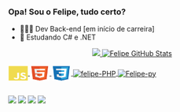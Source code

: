 ### Opa! Sou o Felipe, tudo certo? 

- 🧑🏻‍💻 Dev Back-end [em início de carreira]
- 🌱 Estudando C# e .NET

<div align="center">
  <a href="https://github.com/ofelipesoares">
  <img align="180em" src="https://github-readme-stats.vercel.app/api?username=ofelipesoares&show_icons=true&theme=dark&include_all_commits=true&count_private=true"/>
  <img height="195em" alt="Felipe GitHub Stats" src="https://github-readme-stats.vercel.app/api/top-langs/?username=ofelipesoares&theme=dark&layout=compact"/>
  
</div>


<div style="display: inline_block"><br>
  <img align="center" alt="felipe-Js" height="30" width="40" src="https://raw.githubusercontent.com/devicons/devicon/master/icons/javascript/javascript-plain.svg">
  <img align="center" alt="felipe-HTML" height="30" width="40" src="https://raw.githubusercontent.com/devicons/devicon/master/icons/html5/html5-original.svg">
  <img align="center" alt="felipe-CSS" height="30" width="40" src="https://raw.githubusercontent.com/devicons/devicon/master/icons/css3/css3-original.svg">
  <img align="center" alt="felipe-PHP" height="30" width="40" src="https://cdn.jsdelivr.net/gh/devicons/devicon/icons/php/php-plain.svg" />
  <img align="center" alt="Felipe-py" height="30" width="40" src="https://cdn.jsdelivr.net/gh/devicons/devicon/icons/python/python-original.svg" />
          
</div>

##

<div> 
   <a href="https://wa.me/message/BZOFMECWDRYUA1" target="_blank"><img src="https://img.shields.io/badge/WhatsApp-25D366?style=for-the-badge&logo=whatsapp&logoColor=white" target="_blank"></a>
  <a href="https://instagram.com/fesoaresoficial" target="_blank"><img src="https://img.shields.io/badge/-Instagram-%23E4405F?style=for-the-badge&logo=instagram&logoColor=white" target="_blank"></a>
  <a href = "mailto:felipebusiness.soares@gmail.com"><img src="https://img.shields.io/badge/-Gmail-%23333?style=for-the-badge&logo=gmail&logoColor=white" target="_blank"></a>
  <a href="https://www.linkedin.com/in/felipesoarestrafego/" target="_blank"><img src="https://img.shields.io/badge/-LinkedIn-%230077B5?style=for-the-badge&logo=linkedin&logoColor=white" target="_blank"></a>  
</div>
